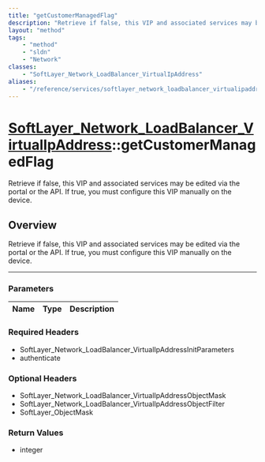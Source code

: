 ```yaml
---
title: "getCustomerManagedFlag"
description: "Retrieve if false, this VIP and associated services may be edited via the portal or the API. If true, you must configure... "
layout: "method"
tags:
    - "method"
    - "sldn"
    - "Network"
classes:
    - "SoftLayer_Network_LoadBalancer_VirtualIpAddress"
aliases:
    - "/reference/services/softlayer_network_loadbalancer_virtualipaddress/getCustomerManagedFlag"
---
```

# [SoftLayer_Network_LoadBalancer_VirtualIpAddress](/reference/services/SoftLayer_Network_LoadBalancer_VirtualIpAddress)::getCustomerManagedFlag

Retrieve if false, this VIP and associated services may be edited via the portal or the API. If true, you must configure this VIP manually on the device.


## Overview 
Retrieve if false, this VIP and associated services may be edited via the portal or the API. If true, you must configure this VIP manually on the device.

-----

### Parameters 
|Name | Type | Description |
| --- | --- | --- |


### Required Headers
* SoftLayer_Network_LoadBalancer_VirtualIpAddressInitParameters
* authenticate


### Optional Headers
* SoftLayer_Network_LoadBalancer_VirtualIpAddressObjectMask
* SoftLayer_Network_LoadBalancer_VirtualIpAddressObjectFilter
* SoftLayer_ObjectMask

### Return Values
* integer




